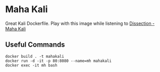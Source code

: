 # Maha Kali
Great Kali Dockerfile. Play with this image while listening to [Dissection - Maha Kali](https://www.youtube.com/watch?v=0_BLuTUXA_M)

## Useful Commands
```
docker build . -t mahakali
docker run -d -it -p 80:8080 --name=mh mahakali
docker exec -it mh bash
```

